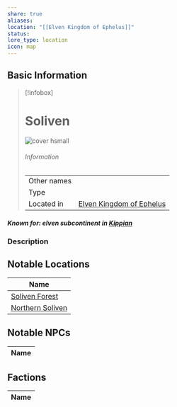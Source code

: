 ```yaml
---
share: true
aliases: 
location: "[[Elven Kingdom of Ephelus]]"
status: 
lore_type: location
icon: map
---
```

## Basic Information
> [!infobox]
> # Soliven
> ![cover hsmall](insertimage.png)
> ###### Information
> |   |  |
> | ---- | ---- |
> | Other names | |
> | Type | 
> | Located in | [Elven Kingdom of Ephelus](../Kingdoms/Elven%20Kingdom%20of%20Ephelus.md)|
##### Known for: elven subcontinent in [Kippian](../Continents/Kippian.md)
### Description
## Notable Locations
| Name                                                      |
| --------------------------------------------------------- |
| [Soliven Forest](./Soliven%20Forest.md)     |
| [Northern Soliven](./Northern%20Soliven.md) |

## Notable NPCs
| Name |
| ---- |

## Factions
| Name |
| ---- |

